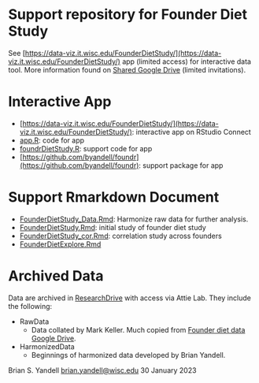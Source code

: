 # Support repository for Founder Diet Study

See [https://data-viz.it.wisc.edu/FounderDietStudy/](https://data-viz.it.wisc.edu/FounderDietStudy/) app (limited access) for interactive data tool.
More information found on [Shared Google Drive](https://drive.google.com/drive/u/1/folders/0AGugqlk2Del8Uk9PVA) (limited invitations).

# Interactive App

- [https://data-viz.it.wisc.edu/FounderDietStudy/](https://data-viz.it.wisc.edu/FounderDietStudy/): interactive app on RStudio Connect
- [app.R](https://github.com/byandell/FounderDietStudy/blob/main/app.R): code for app
- [foundrDietStudy.R](https://github.com/byandell/FounderDietStudy/blob/main/foundrDietStudy.R): support code for app
- [https://github.com/byandell/foundr](https://github.com/byandell/foundr): support package for app

# Support Rmarkdown Document

- [FounderDietStudy_Data.Rmd](https://github.com/byandell/FounderDietStudy/blob/main/FounderDietStudy_Data.Rmd): Harmonize raw data for further analysis.
- [FounderDietStudy.Rmd](https://github.com/byandell/FounderDietStudy/blob/main/FounderDietStudy.Rmd): initial study of founder diet study 
- [FounderDietStudy_cor.Rmd](https://github.com/byandell/FounderDietStudy/blob/main/FounderDietStudy_cor.Rmd): correlation study across founders
- [FounderDietExplore.Rmd](https://github.com/byandell/FounderDietStudy/blob/main/FounderDietExplore.Rmd)

# Archived Data

Data are archived in [ResearchDrive](https://kb.wisc.edu/researchdata/internal/page.php?id=93998#connect) with access via Attie Lab. They include the following:

- RawData
  + Data collated by Mark Keller. Much copied from [Founder diet data Google Drive](https://drive.google.com/drive/u/1/folders/1v2xyz0s0ELYkEwMdEOMjAvLVWJA1OkGG).
- HarmonizedData
  + Beginnings of harmonized data developed by Brian Yandell.

Brian S. Yandell <brian.yandell@wisc.edu>
30 January 2023

